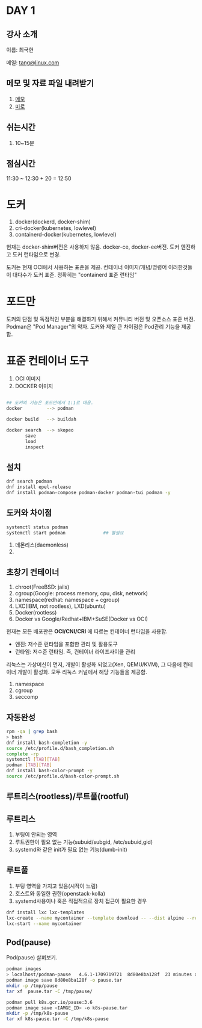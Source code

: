 # DAY 1

## 강사 소개

이름: 최국현

메일: tang@linux.com

## 메모 및 자료 파일 내려받기

1. [메모](https://github.com/tangt64/training_memos/blob/main/opensource-101/oci-podman-101/20240429-memo.md)
2. [미로](https://miro.com/app/board/uXjVKOOObpM=/?share_link_id=683474177480)

## 쉬는시간

1. 10~15분

## 점심시간

11:30 ~ 12:30 + 20 = 12:50

# 도커

1. docker(dockerd, docker-shim)
2. cri-docker(kubernetes, lowlevel)
3. containerd-docker(kubernetes, lowlevel)

현재는 docker-shim버전은 사용하지 않음. docker-ce, docker-ee버전. 도커 엔진하고 도커 런타임으로 변경.

도커는 현재 OCI에서 사용하는 표준을 제공. 컨테이너 이미지/개념/명령어 이러한것들이 대다수가 도커 표준. 정확히는 "containerd 표준 런타임"


# 포드만

도커의 단점 및 독점적인 부분을 해결하기 위해서 커뮤니티 버전 및 오픈소스 표준 버전. Podman은 "Pod Manager"의 약자. 도커와 제일 큰 차이점은 Pod관리 기능을 제공함.


# 표준 컨테이너 도구

1. OCI 이미지
2. DOCKER 이미지

```bash

## 도커의 기능은 포드만에서 1:1로 대응.
docker         --> podman

docker build   --> buildah

docker search  --> skopeo
       save
       load 
       inspect 

```

## 설치

```bash
dnf search podman
dnf install epel-release
dnf install podman-compose podman-docker podman-tui podman -y
```

## 도커와 차이점
```bash
systemctl status podman
systemctl start podman              ## 불필요

```
1. 데몬리스(daemonless)
2. 

## 초창기 컨테이너

1. chroot(FreeBSD: jails)
2. cgroup(Google: process memory, cpu, disk, network)
3. namespace(redhat: namespace + cgroup)
4. LXC(IBM, not rootless), LXD(ubuntu)
5. Docker(rootless)
6. Docker vs Google/Redhat+IBM+SuSE(Docker vs OCI)

현재는 모든 배포판은 __OCI/CNI/CRI__ 에 따르는 컨테이너 런타임을 사용함.

- 엔진: 저수준 런타임을 포함한 관리 및 활용도구
- 런타임: 저수준 런타임. 즉, 컨테이너 라이프사이클 관리

리눅스는 가상머신이 먼저, 개발이 활성화 되었고(Xen, QEMU/KVM), 그 다음에 컨테이너 개발이 활성화. 모두 리눅스 커널에서 해당 기능들을 제공함.

1. namespace
2. cgroup
3. seccomp

## 자동완성

```bash
rpm -qa | grep bash
> bash
dnf install bash-completion -y 
source /etc/profile.d/bash_completion.sh
complete -rp
systemctl [TAB][TAB]
podman [TAB][TAB]
dnf install bash-color-prompt -y
source /etc/profile.d/bash-color-prompt.sh
```


## 루트리스(rootless)/루트풀(rootful)


루트리스
---
1. 부팅이 안되는 영역
2. 루트권한이 필요 없는 기능(subuid/subgid, /etc/subuid,gid)
3. systemd와 같은 init가 필요 없는 기능(dumb-init)

루트풀
---
1. 부팅 영역을 가지고 있음(시작이 느림)
2. 호스트와 동일한 권한(openstack-kolla)
3. systemd사용이나 혹은 직접적으로 장치 접근이 필요한 경우


```bash
dnf install lxc lxc-templates
lxc-create --name mycontainer --template download -- --dist alpine --release 3.19 --arch amd64
lxc-start --name mycontainer
```

## Pod(pause)

Pod(pause) 살펴보기.

```bash
podman images
> localhost/podman-pause   4.6.1-1709719721  8d80e8ba128f  23 minutes ago  810 kB
podman image save 8d80e8ba128f -o pause.tar
mkdir -p /tmp/pause
tar xf  pause.tar -C /tmp/pause/
```

```bash
podman pull k8s.gcr.io/pause:3.6
podman image save <IAMGE_ID> -o k8s-pause.tar
mkdir -p /tmp/k8s-pause
tar xf k8s-pause.tar -C /tmp/k8s-pause
```